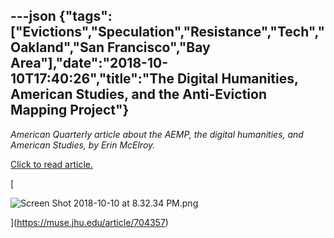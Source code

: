 ---json
{"tags":["Evictions","Speculation","Resistance","Tech","Oakland","San Francisco","Bay Area"],"date":"2018-10-10T17:40:26","title":"The Digital Humanities, American Studies, and the Anti-Eviction Mapping Project"}
---

_American Quarterly article about the AEMP, the digital humanities, and American Studies, by Erin McElroy._

[Click to read article.](https://muse.jhu.edu/article/704357)

[

![Screen Shot 2018-10-10 at 8.32.34 PM.png](https://images.squarespace-cdn.com/content/v1/52b7d7a6e4b0b3e376ac8ea2/1539193136322-AJ8CASB89J0QBA1EEE6M/ke17ZwdGBToddI8pDm48kKmv-VQa7cwI3VvZuEWkAcJZw-zPPgdn4jUwVcJE1ZvWQUxwkmyExglNqGp0IvTJZamWLI2zvYWH8K3-s_4yszcp2ryTI0HqTOaaUohrI8PIMxO68P033SbmbRBFF6TQoVZW5PbDMDg0vacchw_mijI/Screen+Shot+2018-10-10+at+8.32.34+PM.png)

](https://muse.jhu.edu/article/704357)